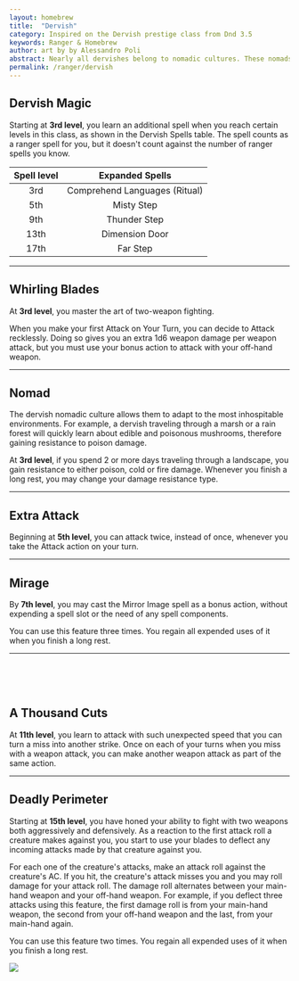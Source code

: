 ```yaml
---
layout: homebrew
title:  "Dervish"
category: Inspired on the Dervish prestige class from Dnd 3.5
keywords: Ranger & Homebrew
author: art by by Alessandro Poli
abstract: Nearly all dervishes belong to nomadic cultures. These nomads are not simple wanderers with no roots to call their own - they have their ancient traditions, and their societies simply do not consider permanent settlements an important part of their nature. Wild, exotic, and as dangerous as her whirling blades, the dervish epitomizes speed, quickness, and abandon.
permalink: /ranger/dervish
---
```




## Dervish Magic
Starting at **3rd level**, you learn an additional spell when you reach certain levels in this class, as shown in the Dervish Spells table. The spell counts as a ranger spell for you, but it doesn't count against the number of ranger spells you know.

| Spell level | Expanded Spells  |
|:---:|:---:|
| 3rd | Comprehend Languages (Ritual) |
| 5th | Misty Step |
| 9th | Thunder Step |
| 13th | Dimension Door  |
| 17th | Far Step |


___

## Whirling Blades
At **3rd level**, you master the art of two-weapon fighting. 

When you make your first Attack on Your Turn, you can decide to Attack recklessly. Doing so gives you an extra 
1d6 weapon damage per weapon attack, but you must use your bonus action to attack with your off-hand weapon.

___

## Nomad 

The dervish nomadic culture allows them to adapt to the most inhospitable environments. For example, a dervish traveling through a marsh or a rain forest will quickly learn about edible and poisonous mushrooms, therefore gaining resistance to poison damage.


At **3rd level**, if you spend 2 or more days traveling through a landscape, you gain resistance to either poison, cold or fire damage. Whenever you finish a long rest, you may change your damage resistance type.

___


## Extra Attack
Beginning at **5th level**, you can attack twice, instead of once, whenever you take the Attack action on your turn.


___

## Mirage
By **7th level**, you may cast the Mirror Image spell as a bonus action, without expending a spell slot or the need of any spell components. 

You can use this feature three times. You regain all expended uses of it when you finish a long rest.

___

<br><br><br>

## A Thousand Cuts
At **11th level**, you learn to attack with such unexpected speed that you can turn a miss into another strike. Once on each of your turns when you miss with a weapon attack, you can make another weapon attack as part of the same action.

___

## Deadly Perimeter

Starting at **15th level**, you have honed your ability to fight with two weapons both aggressively and defensively. As a reaction to the first attack roll a creature makes against you, you start to use your blades to deflect any incoming attacks made by that creature against you.

For each one of the creature's attacks, make an attack roll against the creature's AC. If you hit, the creature's attack misses you and you may roll damage for your attack roll.
The damage roll alternates between your main-hand weapon and your off-hand weapon. For example, if you deflect three attacks using this feature, the first damage roll is from your main-hand weapon, the second from your off-hand weapon and the last, from your main-hand again.


You can use this feature two times. You regain all expended uses of it when you finish a long rest.


<img
  src='https://i.pinimg.com/564x/97/0e/15/970e15eeaaafb9d3deea47afd62b7498.jpg'
  style='overflow: hidden; mix-blend-mode:multiply'/>  
  